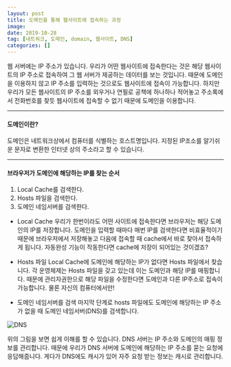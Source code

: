 ```yaml
---
layout: post
title: 도메인을 통해 웹사이트에 접속하는 과정
image: 
date: 2019-10-28
tag: [네트워크, 도메인, domain, 웹사이트, DNS]
categories: []
---
```


웹 서버에는 IP 주소가 있습니다. 
우리가 어떤 웹사이트에 접속한다는 것은 해당 웹사이트의 IP 주소로 접속하여
그 웹 서버가 제공하는 데이터를 보는 것입니다.
때문에 도메인을 이용하지 않고 IP 주소를 입력하는 것으로도 웹사이트에 접속이 가능합니다.
하지만 우리가 모든 웹사이트의 IP 주소를 외우거나 연필로 공책에 하나하나 적어놓고 주소록에서 전화번호를 
찾듯 웹사이트에 접속할 수 없기 때문에 <span class="emphasis-org">도메인</span>을 이용합니다.

***

#### 도메인이란?
도메인은 네트워크상에서 컴퓨터를 식별하는 호스트명입니다.
지정된 IP조소를 알기쉬운 문자로 변환한 인터넷 상의 주소라고 할 수 있습니다. 

***

#### 브라우저가 도메인에 해당하는 IP를 찾는 순서
1. Local Cache를 검색한다.
2. Hosts 파일을 검색한다.
3. 도메인 네임서버를 검색한다.

* Local Cache
우리가 한번이라도 어떤 사이트에 접속한다면 브라우저는 해당 도메인의 IP를 저장합니다.
도메인을 입력할 때마다 매번 IP를 검색한다면 비효율적이기때문에 브라우저에서 저장해놓고 
다음에 접속할 때 cache에서 바로 찾아서 접속하게 됩니다.
자동완성 기능이 작동한다면 cache에 저장이 되어있는 것이겠죠?

* Hosts 파일
Local Cache에 도메인에 해당하는 IP가 없다면 Hosts 파일에서 찾습니다.
각 운영체제는 Hosts 파일을 갖고 있는데 이는 도메인과 해당 IP를 매핑합니다.
때문에 관리자권한으로 해당 파일을 수정한다면 도메인과 다른 IP주소로 접속이 가능합니다.
물론 자신의 컴퓨터에서만!

* 도메인 네임서버를 검색
마지막 단계로 hosts 파일에도 도메인에 해당하는 IP 주소가 없을 때 도메인 네임서버(DNS)를 검색합니다.

![DNS](https://drive.google.com/uc?id=1CUAPOGF1_9fleXNgUso93fUJrabFl_dn)

위의 그림을 보면 쉽게 이해를 할 수 있습니다. DNS 서버는 IP 주소와 도메인의 매핑 정보를 관리합니다.
때문에 우리가 DNS 서버에 도메인에 해당하는 IP 주소를 묻는 요청에 응답해줍니다.
게다가 DNS에도 캐시가 있어 자주 요청 받는 정보는 캐시로 관리합니다.
